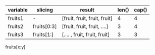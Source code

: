 | variable  |  slicing | result  | len()  | cap()  |
|---|---|---|---|---|
|  fruits1 | -  | [fruit, fruit, fruit, fruit]  | 4  | 4  |
|  fruits2 | fruits[0:3]  | [fruit, fruit, fruit, ....]  | 3  | 4  |
|  fruits3 | fruits[1:]  | [.... , fruit, fruit, fruit]  | 3  | 3  |




fruits[x:y]




